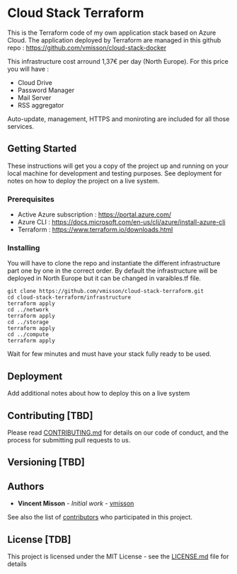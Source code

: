 # Cloud Stack Terraform

This is the Terraform code of my own application stack based on Azure Cloud. 
The application deployed by Terraform are managed in this github repo : https://github.com/vmisson/cloud-stack-docker

This infrastructure cost arround 1,37€ per day (North Europe). For this price you will have : 
- Cloud Drive
- Password Manager
- Mail Server
- RSS aggregator

Auto-update, management, HTTPS and moniroting are included for all those services. 

## Getting Started

These instructions will get you a copy of the project up and running on your local machine for development and testing purposes. See deployment for notes on how to deploy the project on a live system.

### Prerequisites

- Active Azure subscription : https://portal.azure.com/
- Azure CLI : https://docs.microsoft.com/en-us/cli/azure/install-azure-cli
- Terraform : https://www.terraform.io/downloads.html

### Installing

You will have to clone the repo and instantiate the different infrastructure part one by one in the correct order.
By default the infrastructure will be deployed in North Europe but it can be changed in varaibles.tf file. 

```
git clone https://github.com/vmisson/cloud-stack-terraform.git
cd cloud-stack-terraform/infrastructure
terraform apply
cd ../network
terraform apply
cd ../storage
terraform apply
cd ../compute
terraform apply
```

Wait for few minutes and must have your stack fully ready to be used. 

## Deployment

Add additional notes about how to deploy this on a live system

## Contributing [TBD]

Please read [CONTRIBUTING.md](https://gist.github.com/PurpleBooth/b24679402957c63ec426) for details on our code of conduct, and the process for submitting pull requests to us.

## Versioning [TBD]

## Authors

* **Vincent Misson** - *Initial work* - [vmisson](https://github.com/vmisson)

See also the list of [contributors](https://github.com/your/project/contributors) who participated in this project.

## License [TDB]

This project is licensed under the MIT License - see the [LICENSE.md](LICENSE.md) file for details
